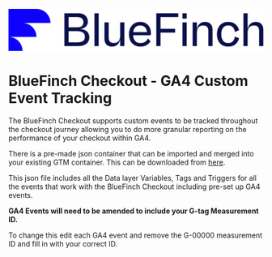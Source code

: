 ![BlueFinch Checkout](../assets/logo.svg)

# BlueFinch Checkout - GA4 Custom Event Tracking

The BlueFinch Checkout supports custom events to be tracked throughout the checkout journey allowing you to do more granular reporting on the performance of your checkout within GA4. 

There is a pre-made json container that can be imported and merged into your existing GTM container. This can be downloaded from [here](downloads/bluefinchcheckout-gtm-example-complete-with-add-to-cart-purchase.json). 

This json file includes all the Data layer Variables, Tags and Triggers for all the events that work with the BlueFinch Checkout including pre-set up GA4 events. 

**GA4 Events will need to be amended to include your G-tag Measurement ID.**

To change this edit each GA4 event and remove the G-00000 measurement ID and fill in with your correct ID.
